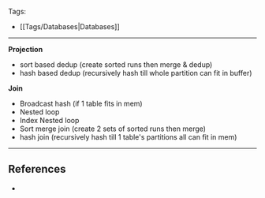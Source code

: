 Tags:
- [[Tags/Databases|Databases]]
---
**Projection**
- sort based dedup (create sorted runs then merge & dedup)
- hash based dedup (recursively hash till whole partition can fit in buffer)

**Join**
- Broadcast hash (if 1 table fits in mem)
- Nested loop
- Index Nested loop
- Sort merge join (create 2 sets of sorted runs then merge)
- hash join (recursively hash till 1 table's partitions all can fit in mem)
---
## References
- 